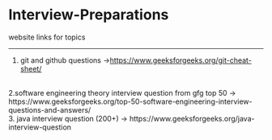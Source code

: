 # Interview-Preparations
website links for topics
<br>
_________________________________________

1. git and github questions
->https://www.geeksforgeeks.org/git-cheat-sheet/
<br>
2.software engineering theory interview question from gfg top 50
-> https://www.geeksforgeeks.org/top-50-software-engineering-interview-questions-and-answers/
<br>
3. java interview question (200+)
-> https://www.geeksforgeeks.org/java-interview-question


